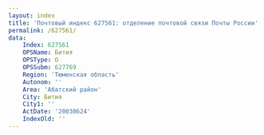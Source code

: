 ```yaml
---
layout: index
title: 'Почтовый индекс 627561: отделение почтовой связи Почты России'
permalink: /627561/
data:
    Index: 627561
    OPSName: Бития
    OPSType: О
    OPSSubm: 627769
    Region: 'Тюменская область'
    Autonom: ''
    Area: 'Абатский район'
    City: Бития
    City1: ''
    ActDate: '20030624'
    IndexOld: ''
---
```

